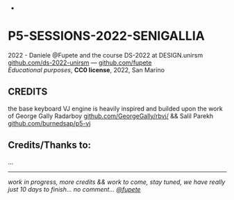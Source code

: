 -
# P5-SESSIONS-2022-SENIGALLIA
2022 - Daniele @Fupete and the course DS-2022 at DESIGN.unirsm  
[github.com/ds-2022-unirsm](https://github.com/ds-2022-unirsm) — [github.com/fupete](https://github.com/fupete)  
_Educational purposes_, __CC0 license__, 2022, San Marino  

##  CREDITS
the base keyboard VJ engine is heavily inspired and builded upon the work of George Gally Radarboy [github.com/GeorgeGally/rbvj/](https://github.com/GeorgeGally/rbvj/) && Salil Parekh [github.com/burnedsap/p5-vj](https://github.com/burnedsap/p5-vj)

## Credits/Thanks to:
...

------

_work in progress, more credits && work to come, stay tuned, we have really just 10 days to finish... no comment... [@fupete](https://twitter.com/fupete)_
